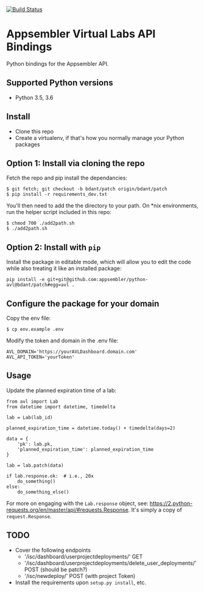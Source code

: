 [![Build Status](https://travis-ci.org/appsembler/python-avl.svg?branch=bdant%2Fpatch)](https://travis-ci.org/appsembler/python-avl)

# Appsembler Virtual Labs API Bindings


Python bindings for the Appsembler API.

## Supported Python versions

- Python 3.5, 3.6

## Install

- Clone this repo
- Create a virtualenv, if that's how you normally manage your Python packages

## Option 1: Install via cloning the repo

Fetch the repo and pip install the dependancies:

```
$ git fetch; git checkout -b bdant/patch origin/bdant/patch
$ pip install -r requirements_dev.txt
```

You'll then need to add the the directory to your path. On \*nix environments,
run the helper script included in this repo:

```
$ chmod 700 ./add2path.sh
$ ./add2path.sh
```

## Option 2: Install with `pip`

Install the package in editable mode, which will allow you to edit the code 
while also treating it like an installed package:

```
pip install -e git+git@github.com:appsembler/python-avl@bdant/patch#egg=avl .
```

## Configure the package for your domain

Copy the env file:

```
$ cp env.example .env
```

Modify the token and domain in the .env file:

```
AVL_DOMAIN='https://yourAVLDashboard.domain.com'
AVL_API_TOKEN='yourToken'
```

## Usage 

Update the planned expiration time of a lab:


```
from avl import Lab
from datetime import datetime, timedelta

lab = Lab(lab_id)

planned_expiration_time = datetime.today() + timedelta(days=2)

data = {
    'pk': lab.pk,
    'planned_expiration_time': planned_expiration_time 
}

lab = lab.patch(data)

if lab.response.ok:  # i.e., 20x
    do_something()
else:
    do_something_else()
```

For more on engaging with the `Lab.response` object, see: 
https://2.python-requests.org/en/master/api/#requests.Response. It's 
simply a copy of `request.Response`.


## TODO 

* Cover the following endpoints
  * '/isc/dashboard/userprojectdeployments/' GET
  * '/isc/dashboard/userprojectdeployments/delete_user_deployments/' POST (should be patch?)
  * '/isc/newdeploy/' POST (with project Token)
* Install the requirements upon `setup.py install`, etc.
